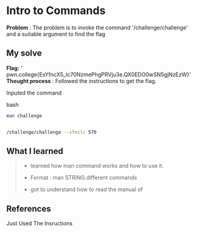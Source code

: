 



# Intro to Commands 

**Problem** : The problem is to invoke  the command '/challenge/challenge' and a suitable argument  to find the flag

## My solve

**Flag:** ' pwn.college{EsYfncX5_lc70NzmePhgPRVju3e.QX0EDO0wSN5gjNzEzW}'
**Thought process** :   Followed the instructions  to get the flag.

Inputed the command


bash
```bash
man challenge


/challenge/challenge --sfnclc 570 
```


## What I learned
>* learned  how man command works and how to use it.
>  
> 
>* Format : man STRING.different commands
>
>
>* got to understand how to read the manual of  
> 
> 
>  

## References
Just Used The Insructions
